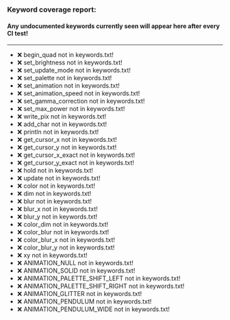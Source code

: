### Keyword coverage report: 
#### Any undocumented keywords currently seen will appear here after every CI test!
---------------------------------------------------------
- :x: begin_quad not in keywords.txt!
- :x: set_brightness not in keywords.txt!
- :x: set_update_mode not in keywords.txt!
- :x: set_palette not in keywords.txt!
- :x: set_animation not in keywords.txt!
- :x: set_animation_speed not in keywords.txt!
- :x: set_gamma_correction not in keywords.txt!
- :x: set_max_power not in keywords.txt!
- :x: write_pix not in keywords.txt!
- :x: add_char not in keywords.txt!
- :x: println not in keywords.txt!
- :x: get_cursor_x not in keywords.txt!
- :x: get_cursor_y not in keywords.txt!
- :x: get_cursor_x_exact not in keywords.txt!
- :x: get_cursor_y_exact not in keywords.txt!
- :x: hold not in keywords.txt!
- :x: update not in keywords.txt!
- :x: color not in keywords.txt!
- :x: dim not in keywords.txt!
- :x: blur not in keywords.txt!
- :x: blur_x not in keywords.txt!
- :x: blur_y not in keywords.txt!
- :x: color_dim not in keywords.txt!
- :x: color_blur not in keywords.txt!
- :x: color_blur_x not in keywords.txt!
- :x: color_blur_y not in keywords.txt!
- :x: xy not in keywords.txt!
- :x: ANIMATION_NULL not in keywords.txt!
- :x: ANIMATION_SOLID not in keywords.txt!
- :x: ANIMATION_PALETTE_SHIFT_LEFT not in keywords.txt!
- :x: ANIMATION_PALETTE_SHIFT_RIGHT not in keywords.txt!
- :x: ANIMATION_GLITTER not in keywords.txt!
- :x: ANIMATION_PENDULUM not in keywords.txt!
- :x: ANIMATION_PENDULUM_WIDE not in keywords.txt!
